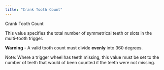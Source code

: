 ```yaml
---
title: "Crank Tooth Count"
---
```


Crank Tooth Count


This value specifies the total number of symmetrical teeth or slots in the multi-tooth trigger.

**Warning** - A valid tooth count must divide **evenly** into 360 degrees.&nbsp;

Note: Where a trigger wheel has teeth missing, this value must be set to the number of teeth that would of been counted if the teeth were not missing.


